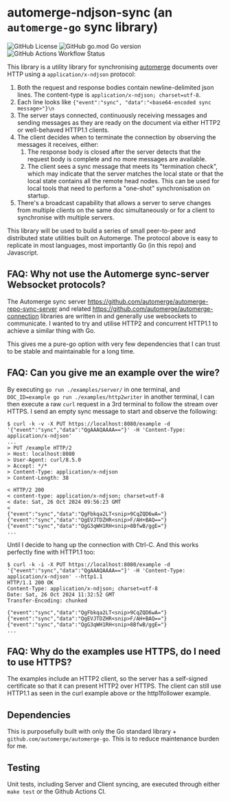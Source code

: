 # automerge-ndjson-sync (an `automerge-go` sync library)

![GitHub License](https://img.shields.io/github/license/astromechza/automerge-ndjson-sync)
![GitHub go.mod Go version](https://img.shields.io/github/go-mod/go-version/astromechza/automerge-ndjson-sync)
![GitHub Actions Workflow Status](https://img.shields.io/github/actions/workflow/status/astromechza/automerge-ndjson-sync/ci.yaml)

This library is a utility library for synchronising [automerge](https://automerge.org/) documents over HTTP using a `application/x-ndjson` protocol:

1. Both the request and response bodies contain newline-delimited json lines. The content-type is `application/x-ndjson; charset=utf-8`.
2. Each line looks like `{"event":"sync", "data":"<base64-encoded sync message>"}\n`
3. The server stays connected, continuously receiving messages and sending messages as they are ready on the document via either HTTP2 or well-behaved HTTP1.1 clients.
4. The client decides when to terminate the connection by observing the messages it receives, either:
    1. The response body is closed after the server detects that the request body is complete and no more messages are available.
    2. The client sees a sync message that meets its "termination check", which may indicate that the server matches the local state or that the local state contains all the remote head nodes. This can be used for local tools that need to perform a "one-shot" synchronisation on startup.
5. There's a broadcast capability that allows a server to serve changes from multiple clients on the same doc simultaneously or for a client to synchronise with multiple servers.

This library will be used to build a series of small peer-to-peer and distributed state utilities built on Automerge. The protocol above is easy to replicate in most languages, most importantly Go (in this repo) and Javascript.

## FAQ: Why not use the Automerge sync-server Websocket protocols?

The Automerge sync server <https://github.com/automerge/automerge-repo-sync-server> and related <https://github.com/automerge/automerge-connection> libraries are written in and generally use websockets to communicate. I wanted to try and utilise HTTP2 and concurrent HTTP1.1 to achieve a similar thing with Go.

This gives me a pure-go option with very few dependencies that I can trust to be stable and maintainable for a long time.

## FAQ: Can you give me an example over the wire?

By executing `go run ./examples/server/` in one terminal, and `DOC_ID=example go run ./examples/http2writer` in another terminal, I can then execute a raw `curl` request in a 3rd terminal to follow the stream over HTTPS. I send an empty sync message to start and observe the following:

```
$ curl -k -v -X PUT https://localhost:8080/example -d '{"event":"sync","data":"QgAAAQAAAA=="}' -H 'Content-Type: application/x-ndjson'
...
> PUT /example HTTP/2
> Host: localhost:8080
> User-Agent: curl/8.5.0
> Accept: */*
> Content-Type: application/x-ndjson
> Content-Length: 38

< HTTP/2 200 
< content-type: application/x-ndjson; charset=utf-8
< date: Sat, 26 Oct 2024 09:56:23 GMT
< 
{"event":"sync","data":"QgFbkqa2LT<snip>9CqZQD6wA="}
{"event":"sync","data":"QgEVJTDZHR<snip>F/AH+BAQ=="}
{"event":"sync","data":"QgG3qWH1RH<snip>8BfwB/ggE="}
...
```

Until I decide to hang up the connection with Ctrl-C. And this works perfectly fine with HTTP1.1 too:

```
$ curl -k -i -X PUT https://localhost:8080/example -d '{"event":"sync","data":"QgAAAQAAAA=="}' -H 'Content-Type: application/x-ndjson' --http1.1
HTTP/1.1 200 OK
Content-Type: application/x-ndjson; charset=utf-8
Date: Sat, 26 Oct 2024 11:32:52 GMT
Transfer-Encoding: chunked

{"event":"sync","data":"QgFbkqa2LT<snip>9CqZQD6wA="}
{"event":"sync","data":"QgEVJTDZHR<snip>F/AH+BAQ=="}
{"event":"sync","data":"QgG3qWH1RH<snip>8BfwB/ggE="}
...
```

## FAQ: Why do the examples use HTTPS, do I need to use HTTPS?

The examples include an HTTP2 client, so the server has a self-signed certificate so that it can present HTTP2 over HTTPS.
The client can still use HTTP1.1 as seen in the curl example above or the http1follower example.

## Dependencies

This is purposefully built with only the Go standard library + `github.com/automerge/automerge-go`. This is to reduce maintenance burden for me.

## Testing

Unit tests, including Server and Client syncing, are executed through either `make test` or the Github Actions CI.
